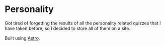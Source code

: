 # Personality
Got tired of forgetting the results of all the personality related quizzes that I have taken before, so I decided to store all of them on a site.

Built using [Astro](https://astro.build/).
